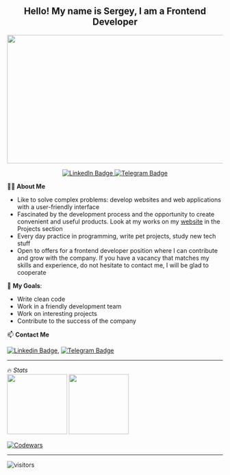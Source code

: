<h2 align="center">
  Hello! My name is Sergey, I am a Frontend Developer
</h2>

<img src="https://media.giphy.com/media/dWesBcTLavkZuG35MI/giphy.gif" width="600" height="300"/>

<p align="center">
  <a href="https://www.linkedin.com/in/sergeyladorski">
    <img src="https://img.shields.io/badge/LinkedIn-blue?style=for-the-badge&logo=linkedin&logoColor=white" alt="LinkedIn Badge">
  </a>
  <a href="https://t.me/sergeyladorski">
    <img src="https://img.shields.io/badge/Telegram-blue?style=for-the-badge&logo=telegram&logoColor=white" alt="Telegram Badge">
  </a>
</p>

👩‍💻 **About Me**

* Like to solve complex problems: develop websites and web applications with a user-friendly interface
* Fascinated by the development process and the opportunity to create convenient and useful products. Look at my works on my [website](https://sergey-ladorski.netlify.app) in the Projects section
* Every day practice in programming, write pet projects, study new tech stuff
* Open to offers for a frontend developer position where I can contribute and grow with the company. If you have a vacancy that matches my skills and experience, do not hesitate to contact me, I will be glad to cooperate

🎯 **My Goals**:
* Write clean code
* Work in a friendly development team
* Work on interesting projects
* Contribute to the success of the company
  
📫 **Contact Me**

[![Linkedin Badge](https://img.shields.io/badge/-LinkedIn-blue?style=flat&logo=Linkedin&logoColor=white)](https://www.linkedin.com/in/sergeyladorski),
[![Telegram Badge](https://img.shields.io/badge/-Telegram-blue?style=flat&logo=Telegram&logoColor=white)](https://t.me/sergeyladorski)
  
---

<!--
Add Skill Icons
🛠 **Skills**
Git, HTML5, CSS3, Sass, JavaScript, Typescript, React JS, Node JS, npm, Webpack, Postman, Mongo DB, Express JS, Figma

---
-->

🔥 *Stats*  
<img src="https://github-readme-stats-sigma-five.vercel.app/api?username=CodeSpellcaster&show_icons=true" height="140px"/> <img src="https://github-readme-stats-sigma-five.vercel.app/api/top-langs/?username=CodeSpellcaster&layout=compact" height="140px"/>

[![Codewars](https://www.codewars.com/users/CodeSpellcaster/badges/large)](https://www.codewars.com/users/CodeSpellcaster/badges/large)

---

![visitors](https://komarev.com/ghpvc/?username=CodeSpellcaster&label=visitors&color=blue)
